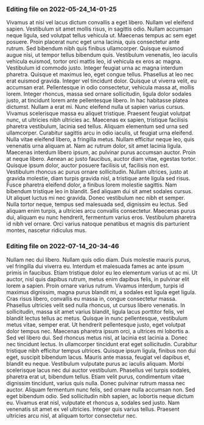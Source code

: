 

### Editing file on 2022-05-24_14-01-25

Vivamus at nisi vel lacus dictum convallis a eget libero. Nullam vel eleifend sapien. Vestibulum sit amet mollis risus, in sagittis odio. Nullam accumsan neque ligula, sed volutpat tellus vehicula ut. Maecenas tempus ac sem eget posuere. Proin placerat nunc eget urna lacinia, quis consectetur ante rutrum. Sed bibendum nibh quis finibus ullamcorper. Quisque euismod augue nisi, ut tempor tellus bibendum quis.
Vestibulum venenatis, leo iaculis vehicula euismod, tortor orci mattis leo, id vehicula ex eros ac magna. Vestibulum id commodo justo. Integer feugiat urna ac magna interdum pharetra. Quisque et maximus leo, eget congue tellus. Phasellus at leo nec erat euismod gravida. Integer vel tincidunt dolor. Quisque ut viverra velit, eu accumsan erat. Pellentesque in odio consectetur, vehicula massa at, mollis lorem. Integer rhoncus, massa sed ornare sollicitudin, ligula dolor sodales justo, at tincidunt lorem ante pellentesque libero. In hac habitasse platea dictumst. Nullam a erat mi. Nunc eleifend nulla ut sapien varius cursus.
Vivamus scelerisque massa eu aliquet tristique. Praesent feugiat volutpat nunc, ut ultricies nibh ultricies ac. Maecenas ex sapien, tristique facilisis pharetra vestibulum, lacinia sed tellus. Aliquam elementum sed urna sed ullamcorper. Curabitur sagittis arcu in odio iaculis, ut feugiat urna eleifend. Nulla vitae eleifend libero, a fringilla metus. Nullam efficitur neque leo, quis venenatis urna aliquam at. Nam ac rutrum dolor, sit amet lacinia ligula. Maecenas interdum libero ipsum, ac pulvinar purus accumsan auctor. Proin at neque libero. Aenean ac justo faucibus, auctor diam vitae, egestas tortor.
Quisque ipsum dolor, auctor posuere facilisis ut, facilisis non est. Vestibulum rhoncus ac purus ornare sollicitudin. Nullam ultrices, justo at gravida molestie, diam turpis gravida nisl, a tristique ante ligula sed risus. Fusce pharetra eleifend dolor, a finibus lorem molestie sagittis. Nam bibendum tristique leo in blandit. Sed aliquam dui sit amet sodales cursus. Ut aliquet luctus mi nec gravida. Donec vestibulum nec nibh et semper. Nulla tortor neque, tempus sed malesuada sed, dignissim eu lectus. Sed aliquam enim turpis, a ultricies arcu convallis consectetur. Maecenas purus dui, aliquam eu nunc hendrerit, fermentum varius eros. Vestibulum pharetra id nibh vel ornare. Orci varius natoque penatibus et magnis dis parturient montes, nascetur ridiculus mus.




### Editing file on 2022-07-14_20-34-46

Nullam nec dui libero. Nullam quis odio diam. Duis molestie mauris purus, vel fringilla dui viverra eu. Interdum et malesuada fames ac ante ipsum primis in faucibus. Etiam tristique dolor eu leo elementum varius ut ac mi. Ut auctor, nisl quis dapibus rutrum, metus enim dapibus felis, in pulvinar elit lorem a sapien. Proin ornare varius rutrum.
Vivamus interdum, turpis id maximus dignissim, magna purus blandit mi, a sodales est ligula eget ligula. Cras risus libero, convallis eu massa in, congue consectetur massa. Phasellus ultricies velit sed nulla rhoncus, ut cursus libero venenatis. In sollicitudin, massa sit amet varius blandit, ligula lacus porttitor felis, vel blandit lectus tellus ac metus. Quisque in nunc pellentesque, vestibulum metus vitae, semper erat. Ut hendrerit pellentesque justo, eget volutpat dolor tempus nec. Maecenas pharetra ipsum orci, a ultrices mi lobortis a. Sed vel libero dui. Sed rhoncus metus nisl, at lacinia est lacinia a. Donec nec tincidunt lectus. In ullamcorper tincidunt erat eget sollicitudin.
Curabitur tristique nibh efficitur tempus ultrices. Quisque ipsum ligula, finibus non dui eget, suscipit bibendum lacus. Mauris ante massa, feugiat vel dapibus et, blandit eu neque. Vestibulum vulputate purus ac iaculis aliquam. Morbi scelerisque lacus nec dui auctor vestibulum. Phasellus vel turpis sodales, pharetra erat ut, bibendum tellus. Etiam velit purus, condimentum vitae dignissim tincidunt, varius quis nulla. Donec pulvinar rutrum massa nec auctor. Aliquam fermentum nunc felis, sed ornare nulla accumsan non. Sed eget bibendum odio. Sed sollicitudin nibh sapien, ac lobortis neque dictum eu. Vivamus erat nisl, vulputate et rhoncus a, sodales sed justo. Nam venenatis sit amet ex vel ultricies. Integer quis varius tellus. Praesent ultricies arcu nisl, at aliquam tortor consectetur nec.


